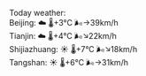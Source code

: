 Today weather:  
Beijing: ☁️   🌡️+3°C 🌬️→39km/h  
Tianjin: ☁️   🌡️+4°C 🌬️↘22km/h  
Shijiazhuang: ☀️   🌡️+7°C 🌬️↘18km/h  
Tangshan: ☀️   🌡️+6°C 🌬️→31km/h  
